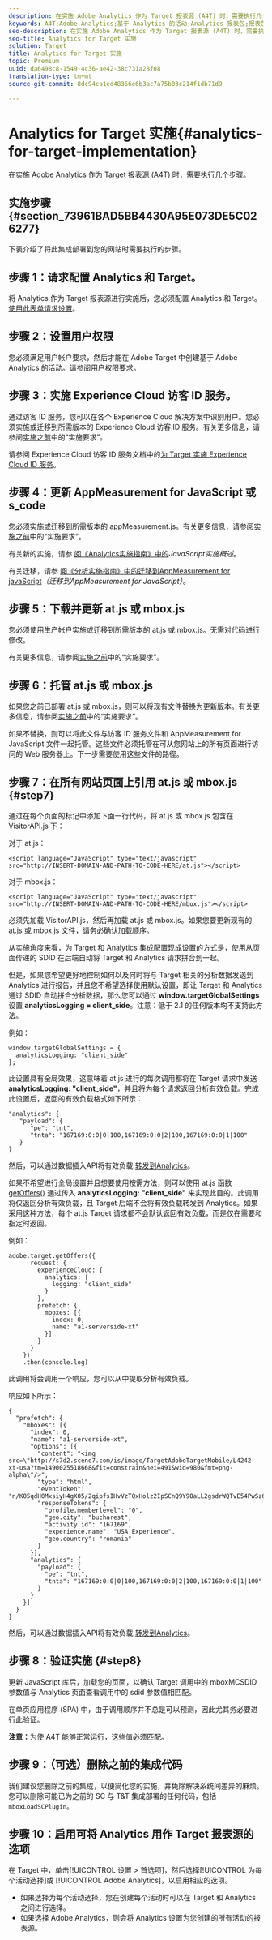 ```yaml
---
description: 在实施 Adobe Analytics 作为 Target 报表源 (A4T) 时，需要执行几个步骤。
keywords: A4T;Adobe Analytics;基于 Analytics 的活动;Analytics 报表包;报表包;Analytics 与 Target 集成;配置报表包
seo-description: 在实施 Adobe Analytics 作为 Target 报表源 (A4T) 时，需要执行几个步骤。
seo-title: Analytics for Target 实施
solution: Target
title: Analytics for Target 实施
topic: Premium
uuid: da6498c8-1549-4c36-ae42-38c731a28f08
translation-type: tm+mt
source-git-commit: 8dc94ca1ed48366e6b3ac7a75b03c214f1db71d9

---
```



# Analytics for Target 实施{#analytics-for-target-implementation}

在实施 Adobe Analytics 作为 Target 报表源 (A4T) 时，需要执行几个步骤。

## 实施步骤 {#section_73961BAD5BB4430A95E073DE5C026277}

下表介绍了将此集成部署到您的网站时需要执行的步骤。

## 步骤 1：请求配置 Analytics 和 Target。

将 Analytics 作为 Target 报表源进行实施后，您必须配置 Analytics 和 Target。[使用此表单请求设置](http://www.adobe.com/go/audiences)。

## 步骤 2：设置用户权限

您必须满足用户帐户要求，然后才能在 Adobe Target 中创建基于 Adobe Analytics 的活动。请参阅[用户权限要求](/help/c-integrating-target-with-mac/a4t/account-reqs.md)。

## 步骤 3：实施 Experience Cloud 访客 ID 服务。

通过访客 ID 服务，您可以在各个 Experience Cloud 解决方案中识别用户。您必须实施或迁移到所需版本的 Experience Cloud 访客 ID 服务。有关更多信息，请参阅[实施之前](/help/c-integrating-target-with-mac/a4t/before-implement.md)中的“实施要求”。

请参阅 Experience Cloud 访客 ID 服务文档中的[为 Target 实施 Experience Cloud ID 服务](https://docs.adobe.com/content/help/en/id-service/using/implementation-guides/setup-target.html)。

## 步骤 4：更新 AppMeasurement for JavaScript 或 s_code

您必须实施或迁移到所需版本的 appMeasurement.js。有关更多信息，请参阅[实施之前](/help/c-integrating-target-with-mac/a4t/before-implement.md)中的“实施要求”。

有关新的实施，请参 [阅《Analytics实施指南》中的](https://docs.adobe.com/content/help/en/analytics/implementation/javascript-implementation/javascript-implementation-overview.html)*JavaScript实施概述*。

有关迁移，请参 [阅《分析实施指南》中的迁移到AppMeasurement for javaScript](https://docs.adobe.com/content/help/en/analytics/implementation/javascript-implementation/appmeasurement-js/appmeasure-mjs-migrate.html)*（迁移到AppMeasurement for JavaScript）*。

## 步骤 5：下载并更新 at.js 或 mbox.js

您必须使用生产帐户实施或迁移到所需版本的 at.js 或 mbox.js。无需对代码进行修改。

有关更多信息，请参阅[实施之前](/help/c-integrating-target-with-mac/a4t/before-implement.md)中的“实施要求”。

## 步骤 6：托管 at.js 或 mbox.js

如果您之前已部署 at.js 或 mbox.js，则可以将现有文件替换为更新版本。有关更多信息，请参阅[实施之前](/help/c-integrating-target-with-mac/a4t/before-implement.md)中的“实施要求”。

如果不替换，则可以将此文件与访客 ID 服务文件和 AppMeasurement for JavaScript 文件一起托管。这些文件必须托管在可从您网站上的所有页面进行访问的 Web 服务器上。下一步需要使用这些文件的路径。

## 步骤 7：在所有网站页面上引用 at.js 或 mbox.js {#step7}

通过在每个页面的标记中添加下面一行代码，将 at.js 或 mbox.js 包含在 VisitorAPI.js 下：

对于 at.js：

```
<script language="JavaScript" type="text/javascript"
src="http://INSERT-DOMAIN-AND-PATH-TO-CODE-HERE/at.js"></script>
```

对于 mbox.js：

```
<script language="JavaScript" type="text/javascript"
src="http://INSERT-DOMAIN-AND-PATH-TO-CODE-HERE/mbox.js"></script>
```

必须先加载 VisitorAPI.js，然后再加载 at.js 或 mbox.js。如果您要更新现有的 at.js 或 mbox.js 文件，请务必确认加载顺序。

从实施角度来看，为 Target 和 Analytics 集成配置现成设置的方式是，使用从页面传递的 SDID 在后端自动将 Target 和 Analytics 请求拼合到一起。

但是，如果您希望更好地控制如何以及何时将与 Target 相关的分析数据发送到 Analytics 进行报告，并且您不希望选择使用默认设置，即让 Target 和 Analytics 通过 SDID 自动拼合分析数据，那么您可以通过 **window.targetGlobalSettings** 设置 **analyticsLogging = client_side**。注意：低于 2.1 的任何版本均不支持此方法。

例如：

```
window.targetGlobalSettings = {
  analyticsLogging: "client_side"
};
```

此设置具有全局效果，这意味着 at.js 进行的每次调用都将在 Target 请求中发送 **analyticsLogging: "client_side"**，并且将为每个请求返回分析有效负载。完成此设置后，返回的有效负载格式如下所示：

```
"analytics": {
   "payload": {
      "pe": "tnt",
      "tnta": "167169:0:0|0|100,167169:0:0|2|100,167169:0:0|1|100"
   }
}
```

然后，可以通过数据插入API将有效负载 [转发到Analytics](https://helpx.adobe.com/analytics/kb/data-insertion-api-post-method-adobe-analytics.html)。

如果不希望进行全局设置并且想要使用按需方法，则可以使用 at.js 函数 [getOffers()](/help/c-implementing-target/c-implementing-target-for-client-side-web/adobe-target-getoffers-atjs-2.md) 通过传入 **analyticsLogging: "client_side"** 来实现此目的。此调用将仅返回分析有效负载，且 Target 后端不会将有效负载转发到 Analytics。如果采用这种方法，每个 at.js Target 请求都不会默认返回有效负载，而是仅在需要和指定时返回。

例如：

```
adobe.target.getOffers({
      request: {
        experienceCloud: {
          analytics: {
            logging: "client_side"
          }
        },
        prefetch: {
          mboxes: [{
            index: 0,
            name: "a1-serverside-xt"
          }]
        }
      }
    })
    .then(console.log)
```

此调用将会调用一个响应，您可以从中提取分析有效负载。

响应如下所示：

```
{
  "prefetch": {
    "mboxes": [{
      "index": 0,
      "name": "a1-serverside-xt",
      "options": [{
        "content": "<img src=\"http://s7d2.scene7.com/is/image/TargetAdobeTargetMobile/L4242-xt-usa?tm=1490025518668&fit=constrain&hei=491&wid=980&fmt=png-alpha\"/>",
        "type": "html",
        "eventToken": "n/K05qdH0MxsiyH4gX05/2qipfsIHvVzTQxHolz2IpSCnQ9Y9OaLL2gsdrWQTvE54PwSz67rmXWmSnkXpSSS2Q==",
        "responseTokens": {
          "profile.memberlevel": "0",
          "geo.city": "bucharest",
          "activity.id": "167169",
          "experience.name": "USA Experience",
          "geo.country": "romania"
        }
      }],
      "analytics": {
        "payload": {
          "pe": "tnt",
          "tnta": "167169:0:0|0|100,167169:0:0|2|100,167169:0:0|1|100"
        }
      }
    }]
  }
}
```

然后，可以通过数据插入API将有效负载 [转发到Analytics](https://helpx.adobe.com/analytics/kb/data-insertion-api-post-method-adobe-analytics.html)。

## 步骤 8：验证实施 {#step8}

更新 JavaScript 库后，加载您的页面，以确认 Target 调用中的 mboxMCSDID 参数值与 Analytics 页面查看调用中的 sdid 参数值相匹配。

在单页应用程序 (SPA) 中，由于调用顺序并不总是可以预测，因此尤其务必要进行此验证。

**注意：**&#x200B;为使 A4T 能够正常运行，这些值必须匹配。

## 步骤 9：（可选）删除之前的集成代码

我们建议您删除之前的集成，以便简化您的实施，并免除解决系统间差异的麻烦。您可以删除可能已为之前的 SC 与 T&amp;T 集成部署的任何代码，包括 `mboxLoadSCPlugin`。

## 步骤 10：启用可将 Analytics 用作 Target 报表源的选项

在 Target 中，单击[!UICONTROL 设置 &gt; 首选项]，然后选择[!UICONTROL 为每个活动选择]或 [!UICONTROL Adobe Analytics]，以启用相应的选项。

* 如果选择为每个活动选择，您在创建每个活动时可以在 Target 和 Analytics 之间进行选择。
* 如果选择 Adobe Analytics，则会将 Analytics 设置为您创建的所有活动的报表源。

